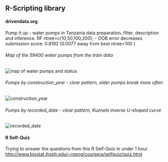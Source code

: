 ## R-Scripting library

#### drivendata.org
Pump it up - water pumps in Tanzania
data preparation, filter, description and inference. RF ntree=c(10,50,100,200); - OOB error decreases
submission score: 0.8192 (0.0077 away from best ntree=100 )

###### Map of the 59400 water pumps from the train data
![map of water pumps and status](https://github.com/uioreanu/R-Scripts/blob/master/DrivenData%20-%20Pump%20it%20Up%20Data%20Mining%20the%20Water%20Table/waterpumps.png?raw=true)

###### Pumps by construction_year - clear pattern, older pumps break more often
![construction_year](https://github.com/uioreanu/R-Scripts/blob/master/DrivenData%20-%20Pump%20it%20Up%20Data%20Mining%20the%20Water%20Table/construction_year_U-shaped.png?raw=true)

###### Pumps by recorded_date - clear pattern, Kuznets inverse U-shaped curve
![recorded_date](https://github.com/uioreanu/R-Scripts/blob/master/DrivenData%20-%20Pump%20it%20Up%20Data%20Mining%20the%20Water%20Table/date_recorded_Kuznets_curve.png?raw=true)


#### R Self-Quiz
Trying to answer the questions from this R Self-Quiz in under 1 hour
http://www.biostat.jhsph.edu/~rpeng/coursera/selfquiz/quiz.html
